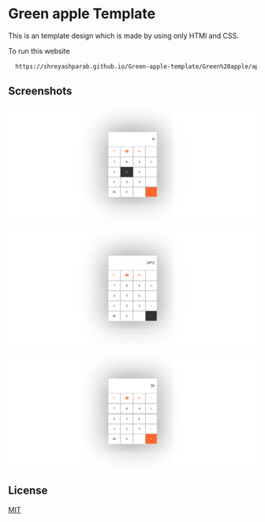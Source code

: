 # Green apple Template
This is an template design which is made by using only HTMl and CSS.

To run this website

```bash
  https://shreyashparab.github.io/Green-apple-template/Green%20apple/apple.html
```


## Screenshots


![Screenshot 1](https://raw.githubusercontent.com/ShreyashParab/javascriptCalculator/main/Calculator/assets/screenshots/screenshot1.png)

![Screenshot 2](https://raw.githubusercontent.com/ShreyashParab/javascriptCalculator/main/Calculator/assets/screenshots/screenshot2.png)

![Screenshot 3](https://raw.githubusercontent.com/ShreyashParab/javascriptCalculator/main/Calculator/assets/screenshots/screenshot3.png)


## License

[MIT](https://choosealicense.com/licenses/mit/)

